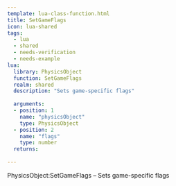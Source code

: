 ```yaml
---
template: lua-class-function.html
title: SetGameFlags
icon: lua-shared
tags:
  - lua
  - shared
  - needs-verification
  - needs-example
lua:
  library: PhysicsObject
  function: SetGameFlags
  realm: shared
  description: "Sets game-specific flags"
  
  arguments:
  - position: 1
    name: "physicsObject"
    type: PhysicsObject
  - position: 2
    name: "flags"
    type: number
  returns:
    
---
```


<div class="lua__search__keywords">
PhysicsObject:SetGameFlags &#x2013; Sets game-specific flags
</div>
